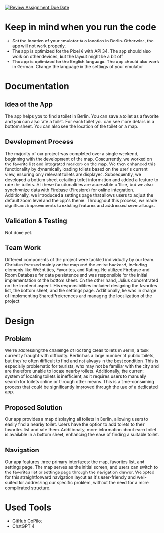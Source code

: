[![Review Assignment Due Date](https://classroom.github.com/assets/deadline-readme-button-24ddc0f5d75046c5622901739e7c5dd533143b0c8e959d652212380cedb1ea36.svg)](https://classroom.github.com/a/_Od3b_Hk)

# Keep in mind when you run the code
- Set the location of your emulator to a location in Berlin. Otherwise, the app will not work properly.
- The app is optimized for the Pixel 6 with API 34. The app should also work on other devices, but the layout might be a bit off.
- The app is optimized for the English language. The app should also work in German. Change the language in the settings of your emulator.

# Documentation
## Idea of the App
The app helps you to find a toilet in Berlin. You can save a toilet as a favorite and you can also 
rate a toilet. For each toilet you can see more details in a bottom sheet. You can also see the location 
of the toilet on a map.

## Development Process
The majority of our project was completed over a single weekend, beginning with the development of the map. 
Concurrently, we worked on the favorite list and integrated markers on the map. We then enhanced this 
functionality by dynamically loading toilets based on the user's current view, ensuring only relevant 
toilets are displayed. Subsequently, we developed a bottom sheet detailing toilet information and added a 
feature to rate the toilets. All these functionalities are accessible offline, but we also synchronize data 
with Firebase (Firestore) for online integration. Additionally, we introduced a settings page that allows users 
to adjust the default zoom level and the app's theme. Throughout this process, we made significant improvements 
to existing features and addressed several bugs.

## Validation & Testing
Not done yet.

## Team Work
Different components of the project were tackled individually by our team. Christian focused mainly 
on the map and the entire backend, including elements like WcEntities, Favorites, and Rating. He utilized 
Firebase and Room Database for data persistence and was responsible for the initial implementation of the 
bottom sheet. On the other hand, Julius concentrated on the frontend aspect. His responsibilities included 
designing the favorites list, the bottom sheet, and the settings page. Additionally, he was in charge of 
implementing SharedPreferences and managing the localization of the project.

# Design
## Problem
We're addressing the challenge of locating clean toilets in Berlin, a task currently fraught with difficulty.
Berlin has a large number of public toilets, but they're often difficult to find and not always in the best
condition. This is especially problematic for tourists, who may not be familiar with the city and are
therefore unable to locate nearby toilets. Additionally, the current system of locating toilets is inefficient,
as it requires users to manually search for toilets online or through other means. This is a time-consuming
process that could be significantly improved through the use of a dedicated app.

## Proposed Solution
Our app provides a map displaying all toilets in Berlin, allowing users to easily find a nearby toilet. 
Users have the option to add toilets to their favorites list and rate them. Additionally, more information 
about each toilet is available in a bottom sheet, enhancing the ease of finding a suitable toilet.

## Navigation
Our app features three primary interfaces: the map, favorites list, and settings page. The map serves as the 
initial screen, and users can switch to the favorites list or settings page through the navigation drawer. 
We opted for this straightforward navigation layout as it's user-friendly and well-suited for addressing 
our specific problem, without the need for a more complicated structure.

# Used Tools
- GitHub CoPilot
- ChatGPT 4




